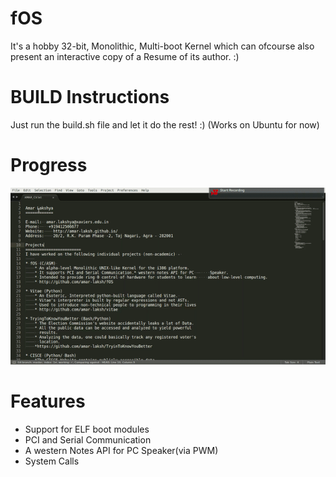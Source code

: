 
# fOS
It's a hobby 32-bit, Monolithic, Multi-boot Kernel which can ofcourse also present an interactive copy of a Resume of its author. :)


# BUILD Instructions

Just run the build.sh file and let it do the rest! :)
(Works on Ubuntu for now)

# Progress
![Progress](dekho.gif)


# Features

- Support for ELF boot modules
- PCI and Serial Communication
- A western Notes API for PC Speaker(via PWM)
- System Calls


